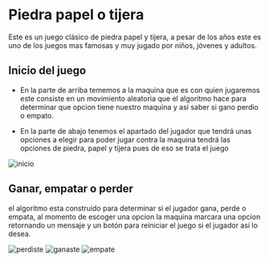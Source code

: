 # Piedra  papel o tijera
Este es un juego clásico de piedra papel y tijera, a pesar de los años este es uno de los juegos mas famosas y muy jugado por niños, jóvenes y adultos.

## Inicio del juego
- En la parte de arriba tememos a la maquina que es con quíen jugaremos este consiste en un movimiento aleatoria que el algoritmo hace para determinar que opcion tiene nuestro maquina y asi saber si gano perdio o empato.

- En la parte de abajo tenemos el apartado del jugador que tendrá unas opciones a elegir para poder jugar contra la maquina tendrá las opciones de piedra, papel y tijera pues de eso se trata el juego

![inicio](https://i.postimg.cc/FKwdW8Fp/Captura-de-pantalla-11.png "inicio")


## Ganar, empatar o perder
el algoritmo esta construido para determinar si el jugador gana, perde o empata, al momento de escoger una opcion la maquina marcara una opcion retornando un mensaje y un botón para reiniciar el juego si el jugador asi lo desea.

![perdiste](https://i.postimg.cc/8cBPBPC8/Captura-de-pantalla-12.png "perdiste")
![ganaste](https://i.postimg.cc/NGynyPz4/Captura-de-pantalla-13.png "ganaste")
![empate](https://i.postimg.cc/43qzjwQf/Captura-de-pantalla-14.png "empate")
